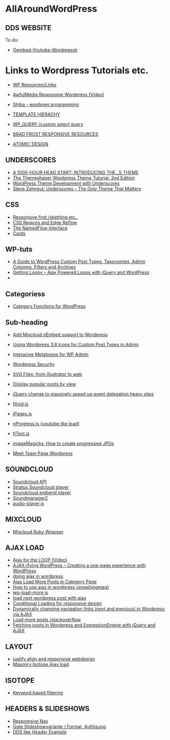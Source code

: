 AllAroundWordPress
==================

DDS WEBSITE
-----------

To do:
* [Oembed-Youtube-Wordpressh](ttp://7degrees.co.uk/blog/using-youtube-oembed-to-get-meta-data/)

Links to Wordpress Tutorials etc.
================================

* [WP Resources/Links](http://iamgw.com/wordpress-resource-links/)
* [AwfulMedia Responsive Wordpress (Video)](http://www.youtube.com/playlist?list=PLivfKP2ufIK6MfeczAaxnzqtyLX0z76Eu)
* [Shiba - wordpres programming](http://shibashake.com/wordpress-theme/wordpress-programming)

* [TEMPLATE HIERACHY](http://wphierarchy.com/)
* [WP_QUERY /custom select query](http://codex.wordpress.org/Displaying_Posts_Using_a_Custom_Select_Query)
* [BRAD FROST RESPONSIVE RESOURCES](http://bradfrost.github.io/this-is-responsive/resources.html)
* [ATOMIC DESIGN](http://bradfrost.github.io/this-is-responsive/resources.html)

UNDERSCORES
------------

* [A 1000-HOUR HEAD START: INTRODUCING THE _S THEME](http://themeshaper.com/2012/02/13/introducing-the-underscores-theme/)
* [The Themeshaper Wordpress Theme Tutorial: 2nd Edition](http://themeshaper.com/2012/10/22/the-themeshaper-wordpress-theme-tutorial-2nd-edition/)
* [WordPress Theme Development with Underscores](http://iamgw.com/wordpress-themes/wordpress-theme-development-underscores/)
* [Steve Zehngut: Underscores – The Only Theme That Matters](http://wordpress.tv/2013/09/28/steve-zehngut-underscores-the-only-theme-that-matters/)

CSS
---

* [Responsive first /skething etc..](http://wp.smashingmagazine.com/2012/06/28/create-responsive-mobile-first-wordpress-theme/)
* [CSS Regions and Edge Reflow](http://elliotjaystocks.com/blog/css-regions-and-edge-reflow/)
* [The NamedFlow interface](http://dev.w3.org/csswg/css-regions/#the-namedflow-interface)
* [Cards](http://insideintercom.io/why-cards-are-the-future-of-the-web/)

WP-tuts
-------

* [A Guide to WordPress Custom Post Types: Taxonomies, Admin Columns, Filters and Archives](http://wp.tutsplus.com/tutorials/plugins/a-guide-to-wordpress-custom-post-types-taxonomies-admin-columns-filters-and-archives/)
* [Getting Loopy – Ajax Powered Loops with jQuery and WordPress](http://wp.tutsplus.com/tutorials/getting-loopy-ajax-powered-loops-with-jquery-and-wordpress/)
* 

Categoriess
-----------

* [Category Functions for WordPress](http://perishablepress.com/category-functions-wordpress/)

Sub-heading
-----------

* [Add Mixcloud oEmbed support to Wordpress](http://www.iwebcontrol.co.uk/2013/01/add-mixcloud-oembed-support-to-wordpress/)
* [Using Wordpress 3.8 Icons for Custom Post Types in Admin](http://mannieschumpert.com/blog/using-wordpress-3-8-icons-custom-post-types-admin-menu/)
* [Interacive Metaboxes for WP Admin](http://hasin.me/2013/10/26/improving-ux-in-the-wordpress-admin-panel-with-interactive-meta-boxes/)
* [Wordpress Security](http://hasin.me/2013/10/26/improving-ux-in-the-wordpress-admin-panel-with-interactive-meta-boxes/)
* [SVG Files: from illustrator to web](http://hasin.me/2013/10/26/improving-ux-in-the-wordpress-admin-panel-with-interactive-meta-boxes/)

* [Display popular posts by view](http://www.wpbeginner.com/wp-tutorials/how-to-track-popular-posts-by-views-in-wordpress-without-a-plugin/)

* [jQuery change to massively speed up event delegation heavy sites](https://github.com/josh/jquery-selector-set)

* [fitvid.js](https://github.com/davatron5000/FitVids.js)
* [jPages.js](http://luis-almeida.github.io/jPages/table.html)
* [nProgress.js (youtube like load)](http://ricostacruz.com/nprogress/)
* [fiText.js](http://fittextjs.com/)
* [imageMagicks: How to create progressive JPGs](https://coderwall.com/p/ryzmaa)



* [Meet Team Page Wordpress](http://css-tricks.com/creating-meet-team-page-wordpress/)


SOUNDCLOUD
----------

* [Soundcloud API](http://developers.soundcloud.com/docs/api/sdks#)
* [Stratus Soundcloud player](http://takingbytes.com/using-soundclouds-stratus-player-with-a-responsive-website/)
* [Soundcloud embend player](view-source:http://www.kelis-official.com/)
* [Soundmanager2](https://github.com/scottschiller/soundmanager2/)
* [audio-player.js](http://www.dummymag.com/ui/js/_audio-player.js)

MIXCLOUD
--------

* [Mixcloud Ruby Wrapper](https://github.com/actfong/mixcloud/)

AJAX LOAD
---------

* [Ajax for the LOOP (Video)](http://blip.tv/wptuts/getting-loopy-ajax-powered-loops-with-jquery-and-wordpress-5805465)
* [AJAX-ifying WordPress – Creating a one-page experience with WordPress](http://elikirk.com/2012/12/28/ajax-ifying-wordpress-creating-a-one-page-experience-with-wordpress/)
* [doing ajax in wordpress](http://micahwood.me/doing-ajax-in-wordpress/)
* [Ajax Load More Posts in Category Page](http://wordpress.stackexchange.com/questions/101184/ajax-load-more-posts-in-category-page)
* [How to use ajax in wordpress (smashingmag)](http://wp.smashingmagazine.com/2011/10/18/how-to-use-ajax-in-wordpress/)
* [wp-load-more.js](https://github.com/tokmak/wp-load-more-ajax)
* [load next wordpress post with ajax](http://www.problogdesign.com/wordpress/load-next-wordpress-posts-with-ajax/)
* [Conditional Loading for responsive design](http://24ways.org/2011/conditional-loading-for-responsive-designs/)
* [Dynamically changing navigation links (next and previous) in Wordpress via AJAX](http://stackoverflow.com/questions/15175020/dynamically-changing-navigation-links-next-and-previous-in-wordpress-via-ajax/15315024#15315024)
* [Load more posts /stackoverflow](http://stackoverflow.com/questions/14630356/wordpress-php-ajax-load-more-posts)
* [Fetching posts in Wordpress and ExpressionEngine with jQuery and AJAX](http://www.tyssendesign.com.au/articles/cms/fetching-posts-in-wordpress-expressionengine-with-jquery-ajax/)

LAYOUT
------

* [justify align and responsive webdesign](http://www.barrelny.com/blog/text-align-justify-and-rwd/)
* [Masonry,Isotope Ajay load](http://stackoverflow.com/questions/20425863/masonry-isotope-and-ajax-load)

ISOTOPE
-------

* [Keyword based filtering](http://forrst.com/posts/isotope_js_keyword_based_filtering-V6K)



HEADERS & SLIDESHOWS
--------------------

* [Respomsive Nav](http://responsive-nav.com/)
* [Gute Slideshowvariante / Format, Auflösung](http://demo2.designerthemes.com/adapt/)
* [DDS like Header Example](https://coderwall.com/p/ryzmaa)
